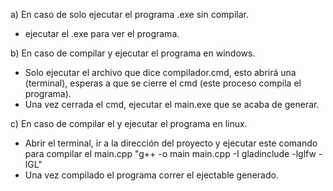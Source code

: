 a) En caso de solo ejecutar el programa .exe sin compilar.
- ejecutar el .exe para ver el programa.

b) En caso de compilar y ejecutar el programa en windows.
- Solo ejecutar el archivo que dice compilador.cmd, esto abrirá una (terminal), esperas a que se cierre el cmd (este proceso compila el programa).
- Una vez cerrada el cmd, ejecutar el main.exe que se acaba de generar.

c) En caso de compilar el y ejecutar el programa en linux.
- Abrir el terminal, ir a la dirección del proyecto y ejecutar este comando para compilar el main.cpp "g++ -o main main.cpp -I gladinclude  -lglfw -lGL"
- Una vez compilado el programa correr el ejectable generado.